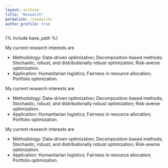 ```yaml
---
layout: archive
title: "Research"
permalink: /research/
author_profile: true
---
```


{% include base_path %}

My current research interests are
* Methodology: Data-driven optimization; Decomposition-based methods; Stochastic, robust, and distributionally robust optimization; Risk-averse optimization.
* Application: Humanitarian logistics; Fairness in resource allocation; Portfolio optimization.

My current research interests are
* Methodology: Data-driven optimization; Decomposition-based methods; Stochastic, robust, and distributionally robust optimization; Risk-averse optimization.
* Application: Humanitarian logistics; Fairness in resource allocation; Portfolio optimization.

My current research interests are
* Methodology: Data-driven optimization; Decomposition-based methods; Stochastic, robust, and distributionally robust optimization; Risk-averse optimization.
* Application: Humanitarian logistics; Fairness in resource allocation; Portfolio optimization.